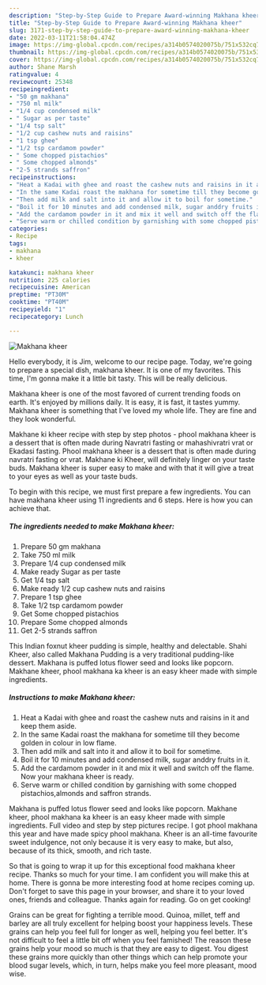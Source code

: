 ```yaml
---
description: "Step-by-Step Guide to Prepare Award-winning Makhana kheer"
title: "Step-by-Step Guide to Prepare Award-winning Makhana kheer"
slug: 3171-step-by-step-guide-to-prepare-award-winning-makhana-kheer
date: 2022-03-11T21:58:04.474Z
image: https://img-global.cpcdn.com/recipes/a314b0574020075b/751x532cq70/makhana-kheer-recipe-main-photo.jpg
thumbnail: https://img-global.cpcdn.com/recipes/a314b0574020075b/751x532cq70/makhana-kheer-recipe-main-photo.jpg
cover: https://img-global.cpcdn.com/recipes/a314b0574020075b/751x532cq70/makhana-kheer-recipe-main-photo.jpg
author: Shane Marsh
ratingvalue: 4
reviewcount: 25348
recipeingredient:
- "50 gm makhana"
- "750 ml milk"
- "1/4 cup condensed milk"
- " Sugar as per taste"
- "1/4 tsp salt"
- "1/2 cup cashew nuts and raisins"
- "1 tsp ghee"
- "1/2 tsp cardamom powder"
- " Some chopped pistachios"
- " Some chopped almonds"
- "2-5 strands saffron"
recipeinstructions:
- "Heat a Kadai with ghee and roast the cashew nuts and raisins in it and keep them aside."
- "In the same Kadai roast the makhana for sometime till they become golden in colour in low flame."
- "Then add milk and salt into it and allow it to boil for sometime."
- "Boil it for 10 minutes and add condensed milk, sugar anddry fruits in it."
- "Add the cardamom powder in it and mix it well and switch off the flame. Now your makhana kheer is ready."
- "Serve warm or chilled condition by garnishing with some chopped pistachios,almonds and saffron strands."
categories:
- Recipe
tags:
- makhana
- kheer

katakunci: makhana kheer 
nutrition: 225 calories
recipecuisine: American
preptime: "PT30M"
cooktime: "PT40M"
recipeyield: "1"
recipecategory: Lunch

---
```



![Makhana kheer](https://img-global.cpcdn.com/recipes/a314b0574020075b/751x532cq70/makhana-kheer-recipe-main-photo.jpg)

Hello everybody, it is Jim, welcome to our recipe page. Today, we're going to prepare a special dish, makhana kheer. It is one of my favorites. This time, I'm gonna make it a little bit tasty. This will be really delicious.

Makhana kheer is one of the most favored of current trending foods on earth. It's enjoyed by millions daily. It is easy, it is fast, it tastes yummy. Makhana kheer is something that I've loved my whole life. They are fine and they look wonderful.

Makhane ki kheer recipe with step by step photos - phool makhana kheer is a dessert that is often made during Navratri fasting or mahashivratri vrat or Ekadasi fasting. Phool makhana kheer is a dessert that is often made during navratri fasting or vrat. Makhane ki Kheer, will definitely linger on your taste buds. Makhana kheer is super easy to make and with that it will give a treat to your eyes as well as your taste buds.


To begin with this recipe, we must first prepare a few ingredients. You can have makhana kheer using 11 ingredients and 6 steps. Here is how you can achieve that.

<!--inarticleads1-->

##### The ingredients needed to make Makhana kheer:

1. Prepare 50 gm makhana
1. Take 750 ml milk
1. Prepare 1/4 cup condensed milk
1. Make ready  Sugar as per taste
1. Get 1/4 tsp salt
1. Make ready 1/2 cup cashew nuts and raisins
1. Prepare 1 tsp ghee
1. Take 1/2 tsp cardamom powder
1. Get  Some chopped pistachios
1. Prepare  Some chopped almonds
1. Get 2-5 strands saffron


This Indian foxnut kheer pudding is simple, healthy and delectable. Shahi Kheer, also called Makhana Pudding is a very traditional pudding-like dessert. Makhana is puffed lotus flower seed and looks like popcorn. Makhane kheer, phool makhana ka kheer is an easy kheer made with simple ingredients. 

<!--inarticleads2-->

##### Instructions to make Makhana kheer:

1. Heat a Kadai with ghee and roast the cashew nuts and raisins in it and keep them aside.
1. In the same Kadai roast the makhana for sometime till they become golden in colour in low flame.
1. Then add milk and salt into it and allow it to boil for sometime.
1. Boil it for 10 minutes and add condensed milk, sugar anddry fruits in it.
1. Add the cardamom powder in it and mix it well and switch off the flame. Now your makhana kheer is ready.
1. Serve warm or chilled condition by garnishing with some chopped pistachios,almonds and saffron strands.


Makhana is puffed lotus flower seed and looks like popcorn. Makhane kheer, phool makhana ka kheer is an easy kheer made with simple ingredients. Full video and step by step pictures recipe. I got phool makhana this year and have made spicy phool makhana. Kheer is an all-time favourite sweet indulgence, not only because it is very easy to make, but also, because of its thick, smooth, and rich taste. 

So that is going to wrap it up for this exceptional food makhana kheer recipe. Thanks so much for your time. I am confident you will make this at home. There is gonna be more interesting food at home recipes coming up. Don't forget to save this page in your browser, and share it to your loved ones, friends and colleague. Thanks again for reading. Go on get cooking!

Grains can be great for fighting a terrible mood. Quinoa, millet, teff and barley are all truly excellent for helping boost your happiness levels. These grains can help you feel full for longer as well, helping you feel better. It's not difficult to feel a little bit off when you feel famished! The reason these grains help your mood so much is that they are easy to digest. You digest these grains more quickly than other things which can help promote your blood sugar levels, which, in turn, helps make you feel more pleasant, mood wise.
